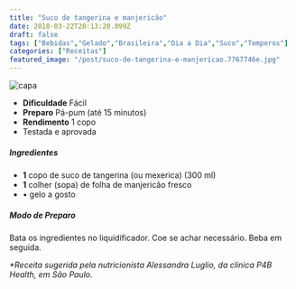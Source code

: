 ```yaml
---
title: "Suco de tangerina e manjericão"
date: 2018-03-22T20:13:20.099Z
draft: false
tags: ["Bebidas","Gelado","Brasileira","Dia a Dia","Suco","Temperos"]
categories: ["Receitas"]
featured_image: "/post/suco-de-tangerina-e-manjericao.7767746e.jpg"
---
```


![capa](/post/suco-de-tangerina-e-manjericao.7767746e.jpg)

*   **Dificuldade** Fácil
*   **Preparo** Pá-pum (até 15 minutos)
*   **Rendimento** 1 copo
*   Testada e aprovada
    

##### Ingredientes

*   **1** copo de suco de tangerina (ou mexerica) (300 ml)
*   **1** colher (sopa) de folha de manjericão fresco
*   • gelo a gosto

##### Modo de Preparo

Bata os ingredientes no liquidificador. Coe se achar necessário. Beba em seguida.

_*Receita sugerida pela nutricionista Alessandra Luglio, da clínica P4B Health, em São Paulo._
